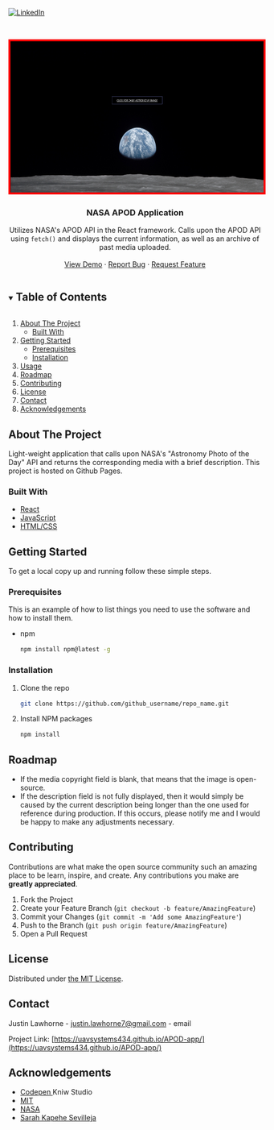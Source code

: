 

[![LinkedIn][linkedin-shield]][linkedin-url]



<!-- PROJECT LOGO -->
<br />
<p align="center">
  <a href="https://uavsystems434.github.io/APOD-app/">
    <img src="./APOD.webp" alt="" width="600" height="300" style="border-style: solid; border-width: .3em; border-color: red;">
  </a>

  <h3 align="center">NASA APOD Application</h3>

  <p align="center">
    Utilizes NASA's APOD API in the React framework. Calls upon the APOD API using <code>fetch()</code> and displays the current information, as well as an archive of past media uploaded.
    <br />
    <br />
    <a href="https://github.com/github_username/repo_name">View Demo</a>
    ·
    <a href="https://github.com/github_username/repo_name/issues">Report Bug</a>
    ·
    <a href="https://github.com/github_username/repo_name/issues">Request Feature</a>
  </p>
</p>



<!-- TABLE OF CONTENTS -->
<details open="open">
  <summary><h2 style="display: inline-block">Table of Contents</h2></summary>
  <ol>
    <li>
      <a href="#about-the-project">About The Project</a>
      <ul>
        <li><a href="#built-with">Built With</a></li>
      </ul>
    </li>
    <li>
      <a href="#getting-started">Getting Started</a>
      <ul>
        <li><a href="#prerequisites">Prerequisites</a></li>
        <li><a href="#installation">Installation</a></li>
      </ul>
    </li>
    <li><a href="#usage">Usage</a></li>
    <li><a href="#roadmap">Roadmap</a></li>
    <li><a href="#contributing">Contributing</a></li>
    <li><a href="#license">License</a></li>
    <li><a href="#contact">Contact</a></li>
    <li><a href="#acknowledgements">Acknowledgements</a></li>
  </ol>
</details>



<!-- ABOUT THE PROJECT -->
## About The Project

Light-weight application that calls upon NASA's "Astronomy Photo of the Day" API and returns the corresponding media with a brief description. This project is hosted on Github Pages. 



### Built With

* [React](https://reactjs.org/)
* [JavaScript](https://www.javascript.com/)
* [HTML/CSS](https://www.w3schools.com/html/html_css.asp)



<!-- GETTING STARTED -->
## Getting Started

To get a local copy up and running follow these simple steps.

### Prerequisites

This is an example of how to list things you need to use the software and how to install them.
* npm
  ```sh
  npm install npm@latest -g
  ```

### Installation

1. Clone the repo
   ```sh
   git clone https://github.com/github_username/repo_name.git
   ```
2. Install NPM packages
   ```sh
   npm install
   ```


<!-- ROADMAP -->
## Roadmap
* If the media copyright field is blank, that means that the image is open-source.
* If the description field is not fully displayed, then it would simply be caused by the current description being longer than the one used for reference during production. If this occurs, please notify me and I would be happy to make any adjustments necessary.
  




<!-- CONTRIBUTING -->
## Contributing

Contributions are what make the open source community such an amazing place to be learn, inspire, and create. Any contributions you make are **greatly appreciated**.

1. Fork the Project
2. Create your Feature Branch (`git checkout -b feature/AmazingFeature`)
3. Commit your Changes (`git commit -m 'Add some AmazingFeature'`)
4. Push to the Branch (`git push origin feature/AmazingFeature`)
5. Open a Pull Request



<!-- LICENSE -->
## License

Distributed under [the MIT License](https://mit-license.org/).



<!-- CONTACT -->
## Contact

Justin Lawhorne - [justin.lawhorne7@gmail.com](https://gmail.com) - email

Project Link: [https://uavsystems434.github.io/APOD-app/](https://uavsystems434.github.io/APOD-app/)



<!-- ACKNOWLEDGEMENTS -->
## Acknowledgements

* [Codepen ](https://codepen.io/JeremyWink/pen/LYPMLLV)Kniw Studio
* [MIT](https://opensource.org/licenses/MIT)
* [NASA](https://github.com/nasa/apod-api)
* [Sarah Kapehe Sevilleja](https://www.youtube.com/watch?v=H1nENYv-r_w&feature=emb_imp_woyt)





<!-- MARKDOWN LINKS & IMAGES -->
<!-- https://www.markdownguide.org/basic-syntax/#reference-style-links -->
[contributors-shield]: https://img.shields.io/github/contributors/github_username/repo.svg?style=for-the-badge
[contributors-url]: https://github.com/github_username/repo/graphs/contributors
[forks-shield]: https://img.shields.io/github/forks/github_username/repo.svg?style=for-the-badge
[forks-url]: https://github.com/github_username/repo/network/members
[stars-shield]: https://img.shields.io/github/stars/github_username/repo.svg?style=for-the-badge
[stars-url]: https://github.com/github_username/repo/stargazers
[issues-shield]: https://img.shields.io/github/issues/github_username/repo.svg?style=for-the-badge
[issues-url]: https://github.com/github_username/repo/issues
[license-shield]: https://img.shields.io/github/license/github_username/repo.svg?style=for-the-badge
[license-url]: https://github.com/github_username/repo/blob/master/LICENSE.txt
[linkedin-shield]: https://img.shields.io/badge/-LinkedIn-black.svg?style=for-the-badge&logo=linkedin&colorB=555
[linkedin-url]: https://linkedin.com/in/github_username
